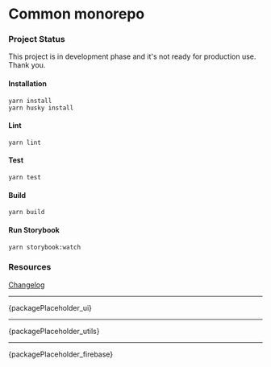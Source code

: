# Common monorepo

### Project Status

This project is in development phase and it's not ready for production use.
Thank you.

#### Installation

`yarn install`\
`yarn husky install`

#### Lint

`yarn lint`

#### Test

`yarn test`

#### Build

`yarn build`

#### Run Storybook

`yarn storybook:watch`

### Resources

[Changelog](https://github.com/honzachalupa/common/blob/master/CHANGELOG.md)

---

{packagePlaceholder_ui}

---

{packagePlaceholder_utils}

---

{packagePlaceholder_firebase}
